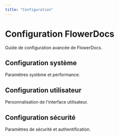 ```yaml
---
title: "Configuration"
---
```


# Configuration FlowerDocs

Guide de configuration avancée de FlowerDocs.

## Configuration système

Paramètres système et performance.

## Configuration utilisateur

Personnalisation de l'interface utilisateur.

## Configuration sécurité

Paramètres de sécurité et authentification.